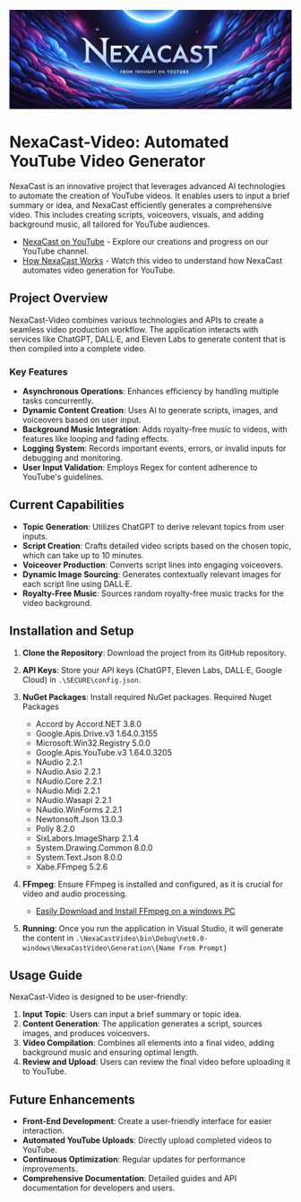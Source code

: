![NexaCast Video](https://raw.githubusercontent.com/BConley995/NexaCastVideo/master/Assets/Banner.png)

# NexaCast-Video: Automated YouTube Video Generator

NexaCast is an innovative project that leverages advanced AI technologies to automate the creation of YouTube videos. It enables users to input a brief summary or idea, and NexaCast efficiently generates a comprehensive video. This includes creating scripts, voiceovers, visuals, and adding background music, all tailored for YouTube audiences.

- [NexaCast on YouTube](https://www.youtube.com/channel/UC2NPaEM6nPwXMSgdWJ8WOwg) - Explore our creations and progress on our YouTube channel.
- [How NexaCast Works](https://www.youtube.com/watch?v=Wq6uoHomrig&t=1s) - Watch this video to understand how NexaCast automates video generation for YouTube.

## Project Overview

NexaCast-Video combines various technologies and APIs to create a seamless video production workflow. The application interacts with services like ChatGPT, DALL·E, and Eleven Labs to generate content that is then compiled into a complete video.

### Key Features

- **Asynchronous Operations**: Enhances efficiency by handling multiple tasks concurrently.
- **Dynamic Content Creation**: Uses AI to generate scripts, images, and voiceovers based on user input.
- **Background Music Integration**: Adds royalty-free music to videos, with features like looping and fading effects.
- **Logging System**: Records important events, errors, or invalid inputs for debugging and monitoring.
- **User Input Validation**: Employs Regex for content adherence to YouTube's guidelines.

## Current Capabilities

- **Topic Generation**: Utilizes ChatGPT to derive relevant topics from user inputs.
- **Script Creation**: Crafts detailed video scripts based on the chosen topic, which can take up to 10 minutes.
- **Voiceover Production**: Converts script lines into engaging voiceovers.
- **Dynamic Image Sourcing**: Generates contextually relevant images for each script line using DALL·E.
- **Royalty-Free Music**: Sources random royalty-free music tracks for the video background.

## Installation and Setup

1. **Clone the Repository**: Download the project from its GitHub repository.
2. **API Keys**: Store your API keys (ChatGPT, Eleven Labs, DALL·E, Google Cloud) in `.\SECURE\config.json`.
3. **NuGet Packages**: Install required NuGet packages.
   Required Nuget Packages
    - Accord by Accord.NET      3.8.0
    - Google.Apis.Drive.v3      1.64.0.3155
    - Microsoft.Win32.Registry  5.0.0
    - Google.Apis.YouTube.v3    1.64.0.3205
    - NAudio                    2.2.1
    - NAudio.Asio               2.2.1
    - NAudio.Core               2.2.1
    - NAudio.Midi               2.2.1
    - NAudio.Wasapi             2.2.1
    - NAudio.WinForms           2.2.1
    - Newtonsoft.Json           13.0.3
    - Polly                     8.2.0
    - SixLabors.ImageSharp      2.1.4
    - System.Drawing.Common     8.0.0
    - System.Text.Json          8.0.0
    - Xabe.FFmpeg               5.2.6

4. **FFmpeg**: Ensure FFmpeg is installed and configured, as it is crucial for video and audio processing.
    - [Easily Download and Install FFmpeg on a windows PC](https://www.wikihow.com/Install-FFmpeg-on-Windows)
5. **Running**:  Once you run the application in Visual Studio, it will generate the content in `.\NexaCastVideo\bin\Debug\net6.0-windows\NexaCastVideo\Generation\{Name From Prompt}`

## Usage Guide

NexaCast-Video is designed to be user-friendly:

1. **Input Topic**: Users can input a brief summary or topic idea.
2. **Content Generation**: The application generates a script, sources images, and produces voiceovers.
3. **Video Compilation**: Combines all elements into a final video, adding background music and ensuring optimal length.
4. **Review and Upload**: Users can review the final video before uploading it to YouTube.

## Future Enhancements

- **Front-End Development**: Create a user-friendly interface for easier interaction.
- **Automated YouTube Uploads**: Directly upload completed videos to YouTube.
- **Continuous Optimization**: Regular updates for performance improvements.
- **Comprehensive Documentation**: Detailed guides and API documentation for developers and users.
